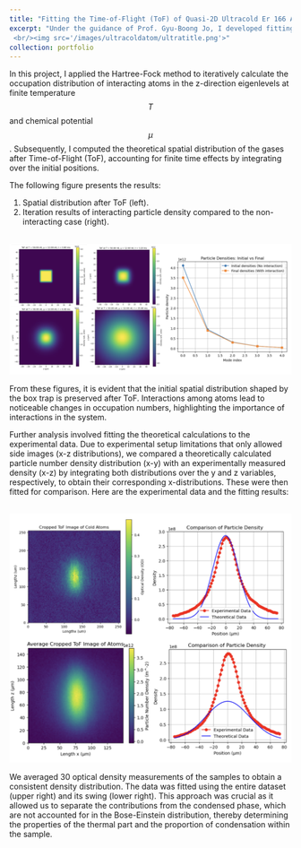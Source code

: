 ```yaml
---
title: "Fitting the Time-of-Flight (ToF) of Quasi-2D Ultracold Er 166 Atoms"
excerpt: "Under the guidance of Prof. Gyu-Boong Jo, I developed fitting scripts to determine the sample's temperature and chemical potential. By employing the Hartree-Fock (HF) method, we iteratively calculated the occupation distribution of interacting atoms, enabling the computation of their spatial distribution. The theoretical results were then compared and fitted against experimental data to enhance our understanding of the sample's properties.
 <br/><img src='/images/ultracoldatom/ultratitle.png'>"
collection: portfolio
---
```

In this project, I applied the Hartree-Fock method to iteratively calculate the occupation distribution of interacting atoms in the z-direction eigenlevels at finite temperature $$T$$ and chemical potential $$\mu$$. Subsequently, I computed the theoretical spatial distribution of the gases after Time-of-Flight (ToF), accounting for finite time effects by integrating over the initial positions.

The following figure presents the results:

1. Spatial distribution after ToF (left).
2. Iteration results of interacting particle density compared to the non-interacting case (right).

<br/><img src='/images/ultracoldatom/distributeiteration_theory.png'>

From these figures, it is evident that the initial spatial distribution shaped by the box trap is preserved after ToF. Interactions among atoms lead to noticeable changes in occupation numbers, highlighting the importance of interactions in the system.

Further analysis involved fitting the theoretical calculations to the experimental data. Due to experimental setup limitations that only allowed side images (x-z distributions), we compared a theoretically calculated particle number density distribution (x-y) with an experimentally measured density (x-z) by integrating both distributions over the y and z variables, respectively, to obtain their corresponding x-distributions. These were then fitted for comparison. Here are the experimental data and the fitting results:

<br/><img src='/images/ultracoldatom/fit.png'>

We averaged 30 optical density measurements of the samples to obtain a consistent density distribution. The data was fitted using the entire dataset (upper right) and its swing (lower right). This approach was crucial as it allowed us to separate the contributions from the condensed phase, which are not accounted for in the Bose-Einstein distribution, thereby determining the properties of the thermal part and the proportion of condensation within the sample.
